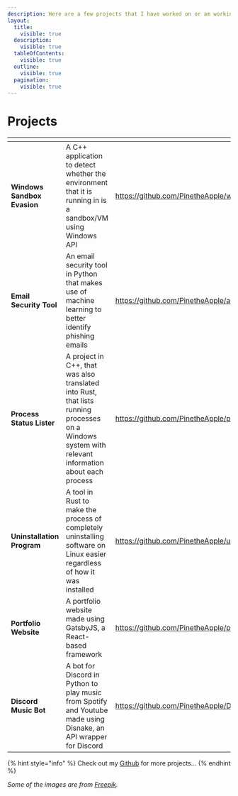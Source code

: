 ```yaml
---
description: Here are a few projects that I have worked on or am working on currently
layout:
  title:
    visible: true
  description:
    visible: true
  tableOfContents:
    visible: true
  outline:
    visible: true
  pagination:
    visible: true
---
```


# Projects

<table data-view="cards" data-full-width="false"><thead><tr><th></th><th></th><th data-hidden data-card-target data-type="content-ref"></th><th data-hidden data-card-cover data-type="files"></th></tr></thead><tbody><tr><td><strong>Windows Sandbox Evasion</strong></td><td>A C++ application to detect whether the environment that it is running in is a sandbox/VM using Windows API</td><td><a href="https://github.com/PinetheApple/windows_sandbox_detection">https://github.com/PinetheApple/windows_sandbox_detection</a></td><td><a href="../.gitbook/assets/sandox.jpg">sandox.jpg</a></td></tr><tr><td><strong>Email Security Tool</strong></td><td>An email security tool in Python that makes use of machine learning to better identify phishing emails</td><td><a href="https://github.com/PinetheApple/advanced_email_security">https://github.com/PinetheApple/advanced_email_security</a></td><td><a href="../.gitbook/assets/email_security.jpg">email_security.jpg</a></td></tr><tr><td><strong>Process Status Lister</strong></td><td>A project in C++, that was also translated into Rust, that lists running processes on a Windows system with relevant information about each process</td><td><a href="https://github.com/PinetheApple/proclist_rs">https://github.com/PinetheApple/proclist_rs</a></td><td><a href="../.gitbook/assets/process_status.jpg">process_status.jpg</a></td></tr><tr><td><strong>Uninstallation Program</strong></td><td>A tool in Rust to make the process of completely uninstalling software on Linux easier regardless of how it was installed</td><td><a href="https://github.com/PinetheApple/uninstall_rust">https://github.com/PinetheApple/uninstall_rust</a></td><td><a href="../.gitbook/assets/delete_key.jpg">delete_key.jpg</a></td></tr><tr><td><strong>Portfolio Website</strong></td><td>A portfolio website made using GatsbyJS, a React-based framework</td><td><a href="https://github.com/PinetheApple/pinetheapple_2">https://github.com/PinetheApple/pinetheapple_2</a></td><td><a href="../.gitbook/assets/old_portfolio.png">old_portfolio.png</a></td></tr><tr><td><strong>Discord Music Bot</strong></td><td>A bot for Discord in Python to play music from Spotify and Youtube made using Disnake, an API wrapper for Discord</td><td><a href="https://github.com/PinetheApple/DiscordMusicBot">https://github.com/PinetheApple/DiscordMusicBot</a></td><td><a href="../.gitbook/assets/headphones.jpg">headphones.jpg</a></td></tr></tbody></table>



{% hint style="info" %}
Check out my [Github](https://github.com/PinetheApple?tab=repositories) for more projects...
{% endhint %}

_Some of the images are from_ [_Freepik_](http://www.freepik.com/)_._
